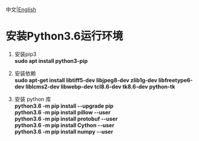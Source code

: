 中文|[English](README_EN.md)

# 安装Python3.6运行环境<a name="ZH-CN_TOPIC_0228768065"></a>

1.  安装pip3    
     **sudo apt install python3-pip** 
2.  安装依赖    
    **sudo apt-get install libtiff5-dev libjpeg8-dev zlib1g-dev libfreetype6-dev liblcms2-dev libwebp-dev tcl8.6-dev tk8.6-dev python-tk**

3.  安装 python 库  
    **python3.6 -m pip install --upgrade pip**  
    **python3.6 -m pip install pillow --user**  
    **python3.6 -m pip install protobuf --user**  
    **python3.6 -m pip install Cython --user**  
    **python3.6 -m pip install numpy --user** 